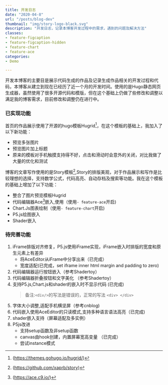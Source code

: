 ```yaml
---
title: 开发日志
date: "2020-04-8"
url: "/posts/blog-dev"
thumbnail: "img/story-logo-black.svg"
description: "开发日志，记录本博客开发过程中的需求，遇到的问题及解决方法"
classes:
- feature-figcaption
- feature-figcaption-hidden
- feature-chart
- feature-ace
categories:
- Demo

---
```

开发本博客的主要目是展示代码生成的作品及记录生成作品相关的开发过程和代码，本博客从建立到现在已经历了近一个月的开发时间。使用的是Hugo静态网页生成器，虽然使用了很多开源代码和模版，但在这个基础上仍做了些修改和调整以满足我的博客需求，目前修改和调整仍在进行中。
<!--more-->

### 已实现功能
首页的作品展示使用了开源的hugo模板Hugrid[^1]，在这个模板的基础上，我加入了以下新功能：
- 预览多张图片
- 预览图片加上标题
- 原来的模板对手机触摸支持得不好，点击和滑动时会意外的关闭，对比我做了大量的优化和测试

[^1]:(https://themes.gohugo.io/hugrid/)

博客的文章写作使用的是Story模板[^2],Story的排版美观，对于作品展示和写作是比较理想的选择，支持数学公式，代码高亮、自动存档及搜索等功能。我在这个模板的基础上增加了以下功能：
- 整合了图片预览模板Hugrid
- 代码编辑器Ace[^3]嵌入,使用（使用`- feature-ace`开启)
- Chart.Js图表绘制（使用`- feature-chart`开启)
- P5.js绘图嵌入
- Shader嵌入

[^2]:(https://github.com/xaprb/story)
[^3]:(https://ace.c9.io/)

### 待完善功能
1. iFrame排版对齐修复，P5.js使用iFrame实现，iFrame嵌入时排版的宽度和原生元素上有差异
	- 将AceEditor从iFrame中分享出来（已完成）
	- 宽度适配(已完成，set iframe inner html margin and padding to zero)
1. 代码编辑器运行按钮嵌入（参考Shadertoy）
1. 代码编辑器折叠按钮和文字美化 （参考Shadertoy）
1. 支持P5.js,Chart.js和shader的嵌入时不显示代码 (已完成)
	> 备注:`<div/>`的写法是错误的，正常的写法 `<div> </div> `
1. 字体大小调整,适配手机横坚屏（参考cnblog)
1. 代码嵌入使用AceEditor的只读模式,支持多种语言语法高亮（已完成)
1. shader嵌入支持（屏幕适配及多实例）
1. P5js改进
	- 支持setup函数及非setup函数
	- canvas由hook创建，内置屏幕宽高变量 （已完成）
	- 尝试instance模式

